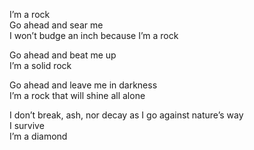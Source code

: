 I’m a rock\
Go ahead and sear me\
I won’t budge an inch because I’m a rock

Go ahead and beat me up\
I’m a solid rock

Go ahead and leave me in darkness\
I’m a rock that will shine all alone

I don’t break, ash, nor decay as I go against nature’s way\
I survive\
I’m a diamond
